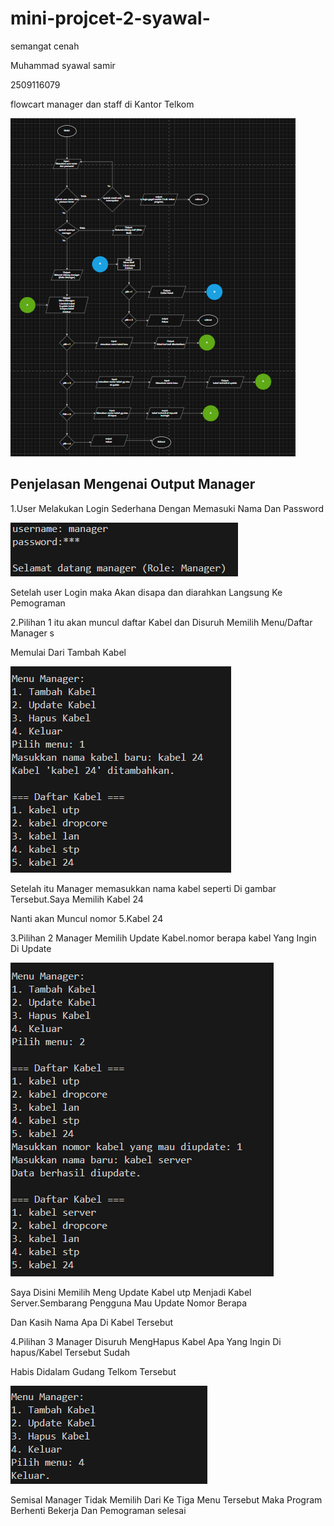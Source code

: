 # mini-projcet-2-syawal-
semangat cenah

Muhammad syawal samir

2509116079

flowcart manager dan staff di Kantor Telkom

![img alt](https://github.com/syawal619/mini-projcet-2-syawal-/blob/ee7e2311f2f7bcfde1ac8f73b8913f646fb5d1d3/flowcart%20update.png)

## Penjelasan Mengenai Output Manager

1.User Melakukan Login Sederhana Dengan Memasuki Nama Dan Password

![img alt](https://github.com/syawal619/mini-projcet-2-syawal-/blob/31b59f182b7133508c224a1db875ebd2f6b7ceff/user.png)

Setelah user Login maka Akan disapa dan diarahkan Langsung Ke Pemograman

2.Pilihan 1 itu akan muncul daftar Kabel dan Disuruh Memilih Menu/Daftar Manager s

Memulai Dari Tambah Kabel

![img alt](https://github.com/syawal619/mini-projcet-2-syawal-/blob/a809d65fc83f06a2d7063e476618d73d662cc1f7/tambah%20kabel.png)

Setelah itu Manager memasukkan nama kabel seperti Di gambar Tersebut.Saya Memilih Kabel 24

Nanti akan Muncul nomor 5.Kabel 24

3.Pilihan 2 Manager Memilih Update Kabel.nomor berapa kabel Yang Ingin Di Update

![img alt](https://github.com/syawal619/mini-projcet-2-syawal-/blob/ef8db0855fc11febc22d39483d52676a2bb62b9e/uptade.png)

Saya Disini Memilih  Meng Update Kabel utp Menjadi Kabel Server.Sembarang Pengguna Mau Update Nomor Berapa

Dan Kasih Nama Apa Di Kabel Tersebut

4.Pilihan 3 Manager Disuruh MengHapus Kabel Apa Yang Ingin Di hapus/Kabel Tersebut Sudah 

Habis Didalam Gudang Telkom Tersebut

![img alt](https://github.com/syawal619/mini-projcet-2-syawal-/blob/b99e2bc0e0f652dc95d9f6ef81eb13fd5e6dc2bc/hapus.png)

Semisal Manager Tidak Memilih Dari Ke Tiga Menu Tersebut Maka Program Berhenti Bekerja Dan Pemograman selesai










